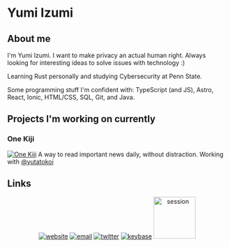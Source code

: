 # Yumi Izumi

## About me

I'm Yumi Izumi. I want to make privacy an actual human right. Always looking for interesting ideas to solve issues with technology :)

Learning Rust personally and studying Cybersecurity at Penn State.

Some programming stuff I'm confident with: TypeScript (and JS), Astro, React, Ionic, HTML/CSS, SQL, Git, and Java.

## Projects I'm working on currently

### One Kiji

[![One Kiji](https://onekiji.com/placeholder-social.png)](https://onekiji.com)
A way to read important news daily, without distraction. Working with [@yutatokoi](https://github.com/yutatokoi)

## Links

<p align="center">
  <a href="https://yumi.to" rel="nofollow"><img src="https://yumi.to/assets/github-icons/website.png" alt="website" style="max-width:100%;"></a>
  <a href="mailto:me@yumiizumi.com"><img src="https://yumi.to/assets/github-icons/protonmail.png" alt="email" style="max-width:100%;"></a>
  <a href="https://twitter.com/izyumidev" rel="nofollow"><img src="https://yumi.to/assets/github-icons/twitter.png"alt="twitter" style="max-width:100%;"></a>
  <a href="https://keybase.io/aapl_yumi" rel="nofollow"><img src="https://yumi.to/assets/github-icons/keybase.png" alt="keybase" style="max-width:100%;"></a>
  <a href="https://yumi.to/session" rel="nofollow"><img src="https://raw.githubusercontent.com/oxen-io/session-desktop/6df84fbd1ede25982c9b8955de0bce718489fdc1/images/session/brand.svg" height="96px" width="96px" alt="session" style="max-width:100%;"></a>
</p>
